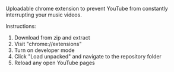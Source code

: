 Uploadable chrome extension to prevent YouTube from constantly interrupting your music videos.

Instructions:

1. Download from zip and extract
2. Visit "chrome://extensions"
3. Turn on developer mode
4. Click "Load unpacked" and navigate to the repository folder
5. Reload any open YouTube pages
